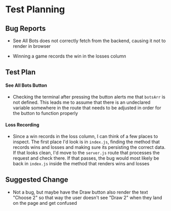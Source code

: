 # Test Planning

## Bug Reports

- See All Bots does not correctly fetch from the backend, causing it not to render in browser

- Winning a game records the win in the losses column

## Test Plan

#### See All Bots Button

- Checking the terminal after pressing the button alerts me that `botsArr` is not defined. This leads me to assume that there is an undeclared variable somewhere in the route that needs to be adjusted in order for the button to function properly

#### Loss Recording

- Since a win records in the loss column, I can think of a few places to inspect. The first place I'd look is in `index.js`, finding the method that records wins and losses and making sure its persisting the correct data. If that looks clean, I'd move to the `server.js` route that processes the request and check there. If that passes, the bug would most likely be back in `index.js` inside the method that renders wins and losses

## Suggested Change

- Not a bug, but maybe have the Draw button also render the text "Choose 2" so that way the user doesn't see "Draw 2" when they land on the page and get confused